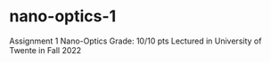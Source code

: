 # nano-optics-1
Assignment 1 Nano-Optics 
Grade: 10/10 pts
Lectured in University of Twente in Fall 2022
